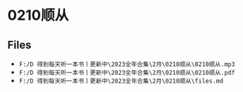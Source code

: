 # 0210顺从

## Files

- `F:/D 得到每天听一本书丨更新中\2023全年合集\2月\0210顺从\0210顺从.mp3`
- `F:/D 得到每天听一本书丨更新中\2023全年合集\2月\0210顺从\0210顺从.pdf`
- `F:/D 得到每天听一本书丨更新中\2023全年合集\2月\0210顺从\files.md`
